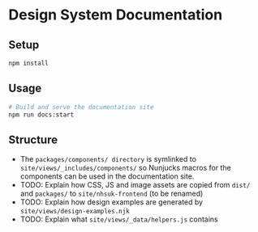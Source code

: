# Design System Documentation

## Setup

```bash
npm install
```

## Usage

```bash
# Build and serve the documentation site
npm run docs:start
```

## Structure

- The `packages/components/ directory` is symlinked to `site/views/_includes/components/` so
Nunjucks macros for the components can be used in the documentation site.
- TODO: Explain how CSS, JS and image assets are copied from `dist/` and `packages/` to `site/nhsuk-frontend` (to be renamed) 
- TODO: Explain how design examples are generated by `site/views/design-examples.njk`
- TODO: Explain what `site/views/_data/helpers.js` contains
